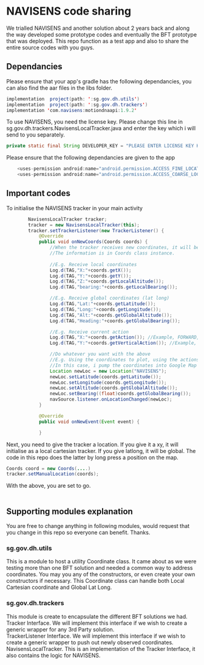 # NAVISENS code sharing
We trialled NAVISENS and another solution about 2 years back and along the way developed some prototype codes and eventually the BFT prototype that was deployed. This repo function as a test app and also to share the entire source codes with you guys. 

## Dependancies
Please ensure that your app's gradle has the following dependancies, you can also find the aar files in the libs folder.<br>
```java
implementation  project(path: ':sg.gov.dh.utils')
implementation  project(path: ':sg.gov.dh.trackers')
implementation 'com.navisens:motiondnaapi:1.9.2'
```
To use NAVISENS, you need the license key. Please change this line in sg.gov.dh.trackers.NavisensLocalTracker.java and enter the key which i will send to you separately.
```java
private static final String DEVELOPER_KEY = "PLEASE ENTER LICENSE KEY HERE";
```

Please ensure that the following dependancies are given to the app
```java
    <uses-permission android:name="android.permission.ACCESS_FINE_LOCATION" />
    <uses-permission android:name="android.permission.ACCESS_COARSE_LOCATION" />
```

## Important codes
To initialise the NAVISENS tracker in your main activity
```java
        NavisensLocalTracker tracker;
        tracker = new NavisensLocalTracker(this);
        tracker.setTrackerListener(new TrackerListener() {
            @Override
            public void onNewCoords(Coords coords) {
                //When the tracker receives new coordinates, it will be pushed in this onNewCoords method. 
                //The information is in Coords class instance.
                
                //E.g. Receive local coordinates
                Log.d(TAG,"X:"+coords.getX());
                Log.d(TAG,"Y:"+coords.getY());
                Log.d(TAG,"Z:"+coords.getLocalAltitude());
                Log.d(TAG,"bearing:"+coords.getLocalBearing());

                //E.g. Receive global coordinates (lat long)
                Log.d(TAG,"Lat:"+coords.getLatitude());
                Log.d(TAG,"Long:"+coords.getLongitude());
                Log.d(TAG,"Alt:"+coords.getGlobalAltitude());
                Log.d(TAG,"Heading:"+coords.getGlobalBearing());

                //E.g. Receive current action
                Log.d(TAG,"X:"+coords.getAction()); //Example, FORWARD, FIDGETING, STATIONARY
                Log.d(TAG,"Y:"+coords.getVerticalAction()); //Example, VERTICAL_STATUS_STAIRS_UP, VERTICAL_STATUS_STAIRS_DOWN

                //Do whatever you want with the above
                //E.g. Using the coordinates to plot, using the actions to show animation...etc.
                //In this case, i pump the coordinates into Google Map's LocationSource.
                Location newLoc = new Location("NAVISENS");
                newLoc.setLatitude(coords.getLatitude());
                newLoc.setLongitude(coords.getLongitude());
                newLoc.setAltitude(coords.getGlobalAltitude());
                newLoc.setBearing((float)coords.getGlobalBearing());
                navSource.listener.onLocationChanged(newLoc);
            }

            @Override
            public void onNewEvent(Event event) {

            }
```
Next, you need to give the tracker a location. If you give it a xy, it will initialise as a local cartesian tracker. If you give latlong, it will be global. The code in this repo does the latter by long press a position on the map.
```java
Coords coord = new Coords(....)
tracker.setManualLocation(coords);
```
With the above, you are set to go.
<br>
<br>
## Supporting modules explanation
You are free to change anything in following modules, would request that you change in this repo so everyone can benefit. Thanks.
<br>
### sg.gov.dh.utils
This is a module to host a utility Coordinate class. It came about as we were testing more than one BFT solution and needed a common way to address coordinates.
You may you any of the constructors, or even create your own constructors if necessary. This Coordinate class can handle both Local Cartesian coordinate and Global Lat Long.

### sg.gov.dh.trackers
This module is create to encapsulate the different BFT solutions we had. <br>
Tracker Interface. We will implement this interface if we wish to create a generic wrapper for any 3rd Party solution. <br>
TrackerListener Interface. We will implement this interface if we wish to create a generic wrapper to push out newly observed coordinates.<br>
NavisensLocalTracker. This is an implementation of the Tracker Interface, it also contains the logic for NAVISENS.
